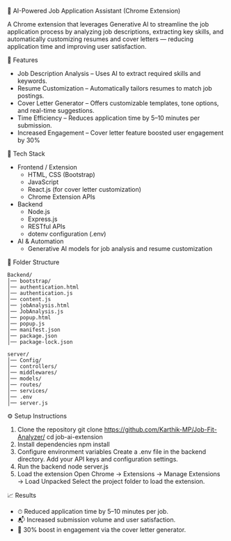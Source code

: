 🧠 AI-Powered Job Application Assistant (Chrome Extension)

A Chrome extension that leverages Generative AI to streamline the job application process by analyzing job descriptions, extracting key skills, and automatically customizing resumes and cover letters — reducing application time and improving user satisfaction.

🚀 Features
- Job Description Analysis – Uses AI to extract required skills and keywords.
- Resume Customization – Automatically tailors resumes to match job postings.
- Cover Letter Generator – Offers customizable templates, tone options, and real-time suggestions.
- Time Efficiency – Reduces application time by 5–10 minutes per submission.
- Increased Engagement – Cover letter feature boosted user engagement by 30%

🧩 Tech Stack
- Frontend / Extension
    - HTML, CSS (Bootstrap)
    - JavaScript
    - React.js (for cover letter customization)
    - Chrome Extension APIs
- Backend
    - Node.js
    - Express.js
    - RESTful APIs
    - dotenv configuration (.env)
- AI & Automation
    - Generative AI models for job analysis and resume customization

📁 Folder Structure

    Backend/
    │── bootstrap/
    │── authentication.html
    │── authentication.js
    │── content.js
    │── jobAnalysis.html
    │── JobAnalysis.js
    │── popup.html
    │── popup.js
    │── manifest.json
    │── package.json
    │── package-lock.json

    server/
    │── Config/
    │── controllers/
    │── middlewares/
    │── models/
    │── routes/
    │── services/
    │── .env
    │── server.js

⚙️ Setup Instructions

1. Clone the repository
    git clone https://github.com/Karthik-MP/Job-Fit-Analyzer/
    cd job-ai-extension
2. Install dependencies
    npm install
3. Configure environment variables
    Create a .env file in the backend directory.
    Add your API keys and configuration settings.
4. Run the backend
    node server.js
5. Load the extension
    Open Chrome → Extensions → Manage Extensions → Load Unpacked
    Select the project folder to load the extension.

📈 Results

- ⏱ Reduced application time by 5–10 minutes per job.
- 📬 Increased submission volume and user satisfaction.
- 💬 30% boost in engagement via the cover letter generator.
